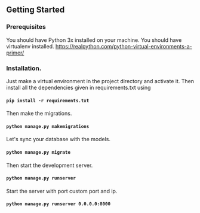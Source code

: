 ## Getting Started

### Prerequisites
You should have Python 3x installed on your machine.
You should have virtualenv installed. https://realpython.com/python-virtual-environments-a-primer/

### Installation.

Just make a virtual environment in the project directory and activate it.
Then install all the dependencies given in requirements.txt using
#### `pip install -r requirements.txt` 

Then make the migrations.
####  `python manage.py makemigrations`

Let's sync your database with the models.
#### `python manage.py migrate`

Then start the development server.
#### `python manage.py runserver`

Start the server with port custom port and ip.
#### `python manage.py runserver 0.0.0.0:8000`

<br/>
